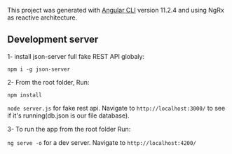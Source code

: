 
This project was generated with [Angular CLI](https://github.com/angular/angular-cli) version 11.2.4 and using NgRx as reactive architecture.

## Development server

1- install json-server full fake REST API globaly:

`npm i -g json-server`

2- From the root folder, Run:

`npm install`

`node server.js` for fake rest api. Navigate to `http://localhost:3000/` to see if it's running(db.json is our file database).

3- To run the app from the root folder Run:

`ng serve -o` for a dev server. Navigate to `http://localhost:4200/`
